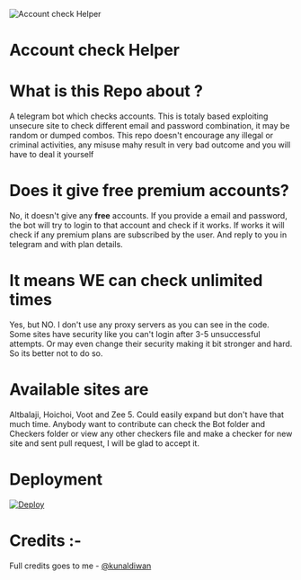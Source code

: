 ![Account check Helper](https://telegra.ph/file/40cb072a48f8635ca4ebe.jpg) 

# Account check Helper

# What is this Repo about ?

A telegram bot which checks accounts. This is totaly based exploiting unsecure site to check different email and password combination, it may be random or dumped combos. This repo doesn't encourage any illegal or criminal activities, any misuse mahy result in very bad outcome and you will have to deal it yourself
# Does it give free premium accounts?
No, it doesn't give any **free** accounts. If you provide a email and password, the bot will try to login to that account and check if it works. If works it will check 
if any premium plans are subscribed by the user. And reply to you in telegram and with plan details.

# It means WE can check unlimited times
Yes, but NO. I don't use any proxy servers as you can see in the code. Some sites have security like you can't login after 3-5 unsuccessful attempts. Or may even change their security making it bit stronger and hard. So its better not to do so.

# Available sites are
Altbalaji, Hoichoi, Voot and Zee 5. Could easily expand but don't have that much time. Anybody want to contribute can check the Bot folder and Checkers folder or view any other checkers file and make a checker for new site and sent pull request, I will be glad to accept it.

# Deployment


[![Deploy](https://www.herokucdn.com/deploy/button.svg)](https://heroku.com/deploy)

# Credits :- 

Full credits goes to me - [@kunaldiwan](https://telegram.dog/kunaldiwan)
